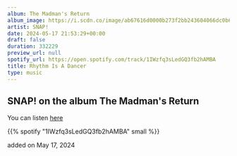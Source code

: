 ```yaml
---
album: The Madman's Return
album_image: https://i.scdn.co/image/ab67616d0000b273f2bb243604066dc0b62b66a1
artist: SNAP!
date: 2024-05-17 21:53:29+00:00
draft: false
duration: 332229
preview_url: null
spotify_url: https://open.spotify.com/track/1IWzfq3sLedGQ3fb2hAMBA
title: Rhythm Is A Dancer
type: music
---
```



## SNAP! on the album The Madman's Return

You can listen [here](https://open.spotify.com/track/1IWzfq3sLedGQ3fb2hAMBA)

{{% spotify "1IWzfq3sLedGQ3fb2hAMBA" small %}}

added on May 17, 2024